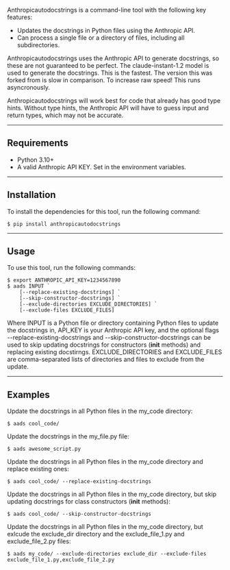 Anthropicautodocstrings is a command-line tool with the following key features:

* Updates the docstrings in Python files using the Anthropic API.
* Can process a single file or a directory of files, including all subdirectories.

Anthropicautodocstrings uses the Anthropic API to generate docstrings, so these are not guaranteed to be perfect. The claude-instant-1.2 model is used to generate the docstrings. This is the fastest. The version this was forked from is slow in comparison. To increase raw speed! This runs asyncronously.

Anthropicautodocstrings will work best for code that already has good type hints. Without type hints, the Anthropic API will have to guess input and return types, which may not be accurate.

---

## Requirements

* Python 3.10+
* A valid Anthropic API KEY. Set in the environment variables. 

---

## Installation
To install the dependencies for this tool, run the following command:


```console
$ pip install anthropicautodocstrings
```


---
## Usage
To use this tool, run the following commands:


```console
$ export ANTHROPIC_API_KEY=1234567890
$ aads INPUT `       
    [--replace-existing-docstrings] `
    [--skip-constructor-docstrings] `
    [--exclude-directories EXCLUDE_DIRECTORIES] `
    [--exclude-files EXCLUDE_FILES]
```

Where INPUT is a Python file or directory containing Python files to update the docstrings in, API_KEY is your Anthropic API key, and the optional flags --replace-existing-docstrings and --skip-constructor-docstrings can be used to skip updating docstrings for constructors (__init__ methods) and replacing existing docstirngs. EXCLUDE_DIRECTORIES and EXCLUDE_FILES are comma-separated lists of directories and files to exclude from the update.

---
## Examples
Update the docstrings in all Python files in the my_code directory:


```console
$ aads cool_code/
```


Update the docstrings in the my_file.py file:


```console
$ aads awesome_script.py
```


Update the docstrings in all Python files in the my_code directory and replace existing ones:


```console
$ aads cool_code/ --replace-existing-docstrings
```


Update the docstrings in all Python files in the my_code directory, but skip updating docstrings for class constructors (__init__ methods):


```console
$ aads cool_code/ --skip-constructor-docstrings
```



Update the docstrings in all Python files in the my_code directory, but exlcude the exclude_dir directory and the exclude_file_1.py and exclude_file_2.py files:


```console
$ aads my_code/ --exclude-directories exclude_dir --exclude-files exclude_file_1.py,exclude_file_2.py
```

